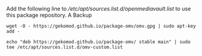 Add the following line to */etc/apt/sources.list.d/openmediavault.list* to use this package repository. A Backup

``wget -O - https://gekomod.github.io/package-omv/omv.gpg | sudo apt-key add -``

``echo "deb https://gekomod.github.io/package-omv/ stable main" | sudo tee /etc/apt/sources.list.d/omv-custom.list``
